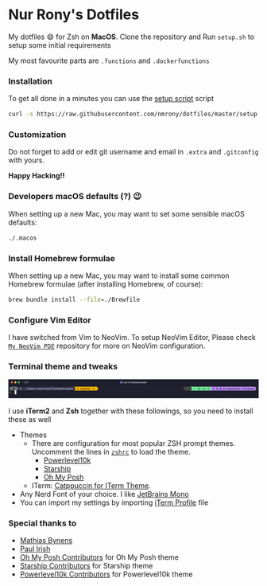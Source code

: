 # Nur Rony's Dotfiles

My dotfiles :smile: for Zsh on **MacOS**. Clone the repository and Run `setup.sh` to setup some initial requirements

My most favourite parts are `.functions` and `.dockerfunctions`

### Installation

To get all done in a minutes you can use the [setup script](https://github.com/nmrony/dotfiles/blob/master/setup) script

```sh
curl -s https://raw.githubusercontent.com/nmrony/dotfiles/master/setup | bash
```

### Customization

Do not forget to add or edit git username and email in `.extra` and `.gitconfig` with yours.

**Happy Hacking!!**

### Developers macOS defaults (?) :wink:

When setting up a new Mac, you may want to set some sensible macOS defaults:

```sh
./.macos
```

### Install Homebrew formulae

When setting up a new Mac, you may want to install some common Homebrew formulae (after installing Homebrew, of course):

```sh
brew bundle install --file=./Brewfile
```

### Configure Vim Editor

I have switched from Vim to NeoVim. To setup NeoVim Editor, Please check [`My NeoVim PDE`](https://github.com/nurrony/nvim) repository for more on NeoVim configuration.

### Terminal theme and tweaks

<p align="center">
 <img src="./cli-snap.png" alt="cli snap" />
</p>

I use **iTerm2** and **Zsh** together with these followings, so you need to install these as well

- Themes
  - There are configuration for most popular ZSH prompt themes. Uncomment the lines in [`zshrc`](./.zshrc) to load the theme.
    - [Powerlevel10k][p10k-link]
    - [Starship][starship-link]
    - [Oh My Posh][omp-link]
  - ITerm: [Catppuccin for ITerm Theme][catppuccin-iterm].
- Any Nerd Font of your choice. I like [JetBrains Mono](https://www.programmingfonts.org/#jetbrainsmono)
- You can import my settings by importing [iTerm Profile][iterm-profile-file] file

### Special thanks to

- [Mathias Bynens](https://twitter.com/mathias)
- [Paul Irish](https://twitter.com/paul_irish)
- [Oh My Posh Contributors][omp-link] for Oh My Posh theme
- [Starship Contributors][starship-link] for Starship theme
- [Powerlevel10k Contributors][p10k-link] for Powerlevel10k theme

[omp-link]: https://ohmyposh.dev/
[starship-link]: https://starship.rs/
[iterm-profile-file]: ./assets/Rony-iTerm.json
[p10k-link]: https://github.com/romkatv/powerlevel10k
[catppuccin-iterm]: https://github.com/catppuccin/iterm
